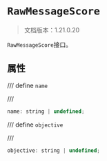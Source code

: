 # `RawMessageScore`

> 文档版本：1.21.0.20

`RawMessageScore`接口。

## 属性

/// define
`name`


///

```js
name: string | undefined;
```


/// define
`objective`


///

```js
objective: string | undefined;
```

